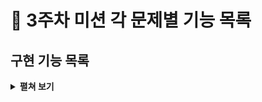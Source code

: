 # :pushpin: 3주차 미션 각 문제별 기능 목록

## 구현 기능 목록
<details>
<summary><b>펼쳐 보기</b></summary>
<div markdown="1">

### 입력 
- [x]  로또 구입 금액을 입력 받기.
> - [x]  `camp.nextstep.edu.missionutils.Console`의 `readLine()`을 활용하기.
> - [ ]  숫자가 아닌 값을 입력 할 경우 예외 처리.
> - [ ]  1,000원으로 나누어 떨어지지 않을 경우 예외 처리.
> - [ ]  1,000원 미만의 값을 입력할 경우 예외 처리.

- [x]  당첨 번호를 입력 받기
> - [ ]  쉼표로 구분되지 는 경우 예외 처리.
> - [ ]  쉼표와 숫자가 아닌 값일 경우 예외 처리.
> - [ ]  6개의 숫자가 아닌 경우 예외 처리.
> - [ ]  중복된 경우 발생하지 않게 처리
> - [ ]  45 초과, 1미만의 범위의 수를 입력한 경우 에외 처리.

- [x]  보너스볼 입력 받기
> - [ ]  숫자가 아닌 경우 예외 처리
> - [ ]  45 초과, 1미만의 범위의 수를 입력한 경우 에외 처리.
> - [ ]  중복된 경우 발생하지 않게 처리 

### 프로세스 진행
- [ ]  구입 금액을 저장
- [ ]  구입 금액 / 1,000 통해 로또 개수 저장
- [ ]  로또 개수 만큼 로또를 랜덤으로 생성
> - [ ]  로또 생성에는 `camp.nextstep.edu.missionutils.Randoms`의 `pickUniqueNumbersInRange() 활용하기.
> 
- [ ]  생성된 로또 정렬
- [ ]  당첨 통계 생성
> - [ ]  당첨 결과 계산
> - [ ]  총 수익률 계산

### 출력
- [x]  구매한 로또 개수를 출력 메세지와 함께 출력하기
- [ ]  랜덤으로 생성된 로또 목록을 출력하기
- [ ]  당첨 통계 계산해 등수에 따라서 당첨 개수를 출력하기
- [ ]  총 수익률울 소수점 둘째 자리에서 반올림해 출력하기


### 점검 목록
- [ ] Java 코드 컨벤션을 잘 따랐는지 확인하기
- [ ] 메서드 길이가 15줄을 넘지 않았는지 확인하기
- [ ] indent가 3을 넘지 않았는지 확인하기
- [ ] 3항 연산자를 사용하지 않았는지 확인하기
- [ ] else와 switch/case를 사용하지 않았는지 확인하기
- [ ] long / int 형 타입 체크
</div>
</details>